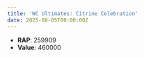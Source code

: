 ```yaml
---
title: 'WC Ultimates: Citrine Celebration'
date: 2025-08-05T00:00:00Z
---
```

- **RAP**: 259909
- **Value**: 460000
